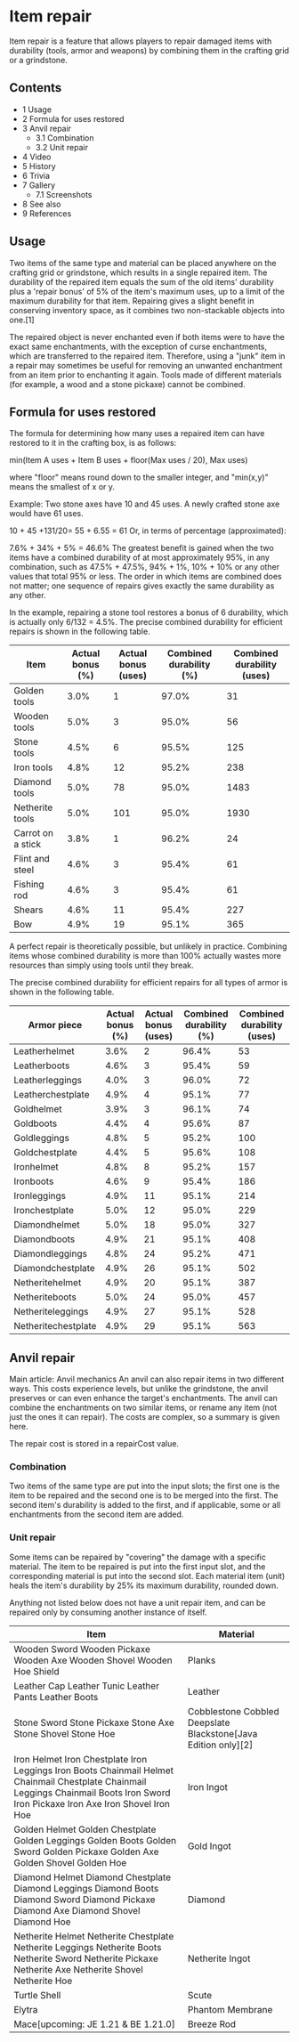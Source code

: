# Item repair
Item repair is a feature that allows players to repair damaged items with durability (tools, armor and weapons) by combining them in the crafting grid or a grindstone.

## Contents
- 1 Usage
- 2 Formula for uses restored
- 3 Anvil repair
	- 3.1 Combination
	- 3.2 Unit repair
- 4 Video
- 5 History
- 6 Trivia
- 7 Gallery
	- 7.1 Screenshots
- 8 See also
- 9 References

## Usage
Two items of the same type and material can be placed anywhere on the crafting grid or grindstone, which results in a single repaired item. The durability of the repaired item equals the sum of the old items' durability plus a 'repair bonus' of 5% of the item's maximum uses, up to a limit of the maximum durability for that item. Repairing gives a slight benefit in conserving inventory space, as it combines two non-stackable objects into one.[1]

The repaired object is never enchanted even if both items were to have the exact same enchantments, with the exception of curse enchantments, which are transferred to the repaired item. Therefore, using a "junk" item in a repair may sometimes be useful for removing an unwanted enchantment from an item prior to enchanting it again. Tools made of different materials (for example, a wood and a stone pickaxe) cannot be combined.

## Formula for uses restored
The formula for determining how many uses a repaired item can have restored to it in the crafting box, is as follows:

min(Item A uses + Item B uses + floor(Max uses / 20), Max uses)

where "floor" means round down to the smaller integer, and "min(x,y)" means the smallest of x or y.

Example: Two stone axes have 10 and 45 uses. A newly crafted stone axe would have 61 uses.

10 + 45 +131/20= 55 + 6.55 = 61
Or, in terms of percentage (approximated):

7.6% + 34% + 5% =  46.6%
The greatest benefit is gained when the two items have a combined durability of at most approximately 95%, in any combination, such as 47.5% + 47.5%, 94% + 1%, 10% + 10% or any other values that total 95% or less. The order in which items are combined does not matter; one sequence of repairs gives exactly the same durability as any other.

In the example, repairing a stone tool restores a bonus of 6 durability, which is actually only 6/132 = 4.5%. The precise combined durability for efficient repairs is shown in the following table.

| Item              | Actual bonus (%) | Actual bonus (uses) | Combined durability (%) | Combined durability (uses) |
|-------------------|------------------|---------------------|-------------------------|----------------------------|
| Golden tools      | 3.0%             | 1                   | 97.0%                   | 31                         |
| Wooden tools      | 5.0%             | 3                   | 95.0%                   | 56                         |
| Stone tools       | 4.5%             | 6                   | 95.5%                   | 125                        |
| Iron tools        | 4.8%             | 12                  | 95.2%                   | 238                        |
| Diamond tools     | 5.0%             | 78                  | 95.0%                   | 1483                       |
| Netherite tools   | 5.0%             | 101                 | 95.0%                   | 1930                       |
| Carrot on a stick | 3.8%             | 1                   | 96.2%                   | 24                         |
| Flint and steel   | 4.6%             | 3                   | 95.4%                   | 61                         |
| Fishing rod       | 4.6%             | 3                   | 95.4%                   | 61                         |
| Shears            | 4.6%             | 11                  | 95.4%                   | 227                        |
| Bow               | 4.9%             | 19                  | 95.1%                   | 365                        |

A perfect repair is theoretically possible, but unlikely in practice. Combining items whose combined durability is more than 100% actually wastes more resources than simply using tools until they break.

The precise combined durability for efficient repairs for all types of armor is shown in the following table.

| Armor piece         | Actual bonus (%) | Actual bonus (uses) | Combined durability (%) | Combined durability (uses) |
|---------------------|------------------|---------------------|-------------------------|----------------------------|
| Leatherhelmet       | 3.6%             | 2                   | 96.4%                   | 53                         |
| Leatherboots        | 4.6%             | 3                   | 95.4%                   | 59                         |
| Leatherleggings     | 4.0%             | 3                   | 96.0%                   | 72                         |
| Leatherchestplate   | 4.9%             | 4                   | 95.1%                   | 77                         |
| Goldhelmet          | 3.9%             | 3                   | 96.1%                   | 74                         |
| Goldboots           | 4.4%             | 4                   | 95.6%                   | 87                         |
| Goldleggings        | 4.8%             | 5                   | 95.2%                   | 100                        |
| Goldchestplate      | 4.4%             | 5                   | 95.6%                   | 108                        |
| Ironhelmet          | 4.8%             | 8                   | 95.2%                   | 157                        |
| Ironboots           | 4.6%             | 9                   | 95.4%                   | 186                        |
| Ironleggings        | 4.9%             | 11                  | 95.1%                   | 214                        |
| Ironchestplate      | 5.0%             | 12                  | 95.0%                   | 229                        |
| Diamondhelmet       | 5.0%             | 18                  | 95.0%                   | 327                        |
| Diamondboots        | 4.9%             | 21                  | 95.1%                   | 408                        |
| Diamondleggings     | 4.8%             | 24                  | 95.2%                   | 471                        |
| Diamondchestplate   | 4.9%             | 26                  | 95.1%                   | 502                        |
| Netheritehelmet     | 4.9%             | 20                  | 95.1%                   | 387                        |
| Netheriteboots      | 5.0%             | 24                  | 95.0%                   | 457                        |
| Netheriteleggings   | 4.9%             | 27                  | 95.1%                   | 528                        |
| Netheritechestplate | 4.9%             | 29                  | 95.1%                   | 563                        |

## Anvil repair
Main article: Anvil mechanics
An anvil can also repair items in two different ways. This costs experience levels, but unlike the grindstone, the anvil preserves or can even enhance the target's enchantments. The anvil can combine the enchantments on two similar items, or rename any item (not just the ones it can repair). The costs are complex, so a summary is given here.

The repair cost is stored in a repairCost value.

### Combination
Two items of the same type are put into the input slots; the first one is the item to be repaired and the second one is to be merged into the first. The second item's durability is added to the first, and if applicable, some or all enchantments from the second item are added.

### Unit repair
Some items can be repaired by "covering" the damage with a specific material. The item to be repaired is put into the first input slot, and the corresponding material is put into the second slot. Each material item (unit) heals the item's durability by 25% its maximum durability, rounded down.


Anything not listed below does not have a unit repair item, and can be repaired only by consuming another instance of itself.

| Item                                                                                                                                                                                | Material                                                         |
|-------------------------------------------------------------------------------------------------------------------------------------------------------------------------------------|------------------------------------------------------------------|
| Wooden Sword Wooden Pickaxe Wooden Axe Wooden Shovel Wooden Hoe Shield                                                                                                              | Planks                                                           |
| Leather Cap Leather Tunic Leather Pants Leather Boots                                                                                                                               | Leather                                                          |
| Stone Sword Stone Pickaxe Stone Axe Stone Shovel Stone Hoe                                                                                                                          | Cobblestone Cobbled Deepslate Blackstone‌[Java Edition  only][2] |
| Iron Helmet Iron Chestplate Iron Leggings Iron Boots Chainmail Helmet Chainmail Chestplate Chainmail Leggings Chainmail Boots Iron Sword Iron Pickaxe Iron Axe Iron Shovel Iron Hoe | Iron Ingot                                                       |
| Golden Helmet Golden Chestplate Golden Leggings Golden Boots Golden Sword Golden Pickaxe Golden Axe Golden Shovel Golden Hoe                                                        | Gold Ingot                                                       |
| Diamond Helmet Diamond Chestplate Diamond Leggings Diamond Boots Diamond Sword Diamond Pickaxe Diamond Axe Diamond Shovel Diamond Hoe                                               | Diamond                                                          |
| Netherite Helmet Netherite Chestplate Netherite Leggings Netherite Boots Netherite Sword Netherite Pickaxe Netherite Axe Netherite Shovel Netherite Hoe                             | Netherite Ingot                                                  |
| Turtle Shell                                                                                                                                                                        | Scute                                                            |
| Elytra                                                                                                                                                                              | Phantom Membrane                                                 |
| Mace‌[upcoming: JE 1.21 & BE 1.21.0]                                                                                                                                                | Breeze Rod                                                       |



